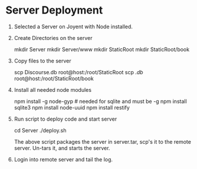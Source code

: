 Server Deployment
=================

1) Selected a Server on Joyent with Node installed.

2) Create Directories on the server

	mkdir Server
	mkdir Server/www
	mkdir StaticRoot
	mkdir StaticRoot/book
	
3) Copy files to the server

	scp Discourse.db root@host:/root/StaticRoot
	scp *.db* root@host:/root/StaticRoot/book
	
4) Install all needed node modules

	npm install -g node-gyp   # needed for sqlite and must be -g
	npm install sqlite3
	npm install node-uuid
	npm install restify
	
5) Run script to deploy code and start server

	cd Server
	./deploy.sh
	
	The above script packages the server in server.tar, 
	scp's it to the remote server.  Un-tars it, and starts
	the server.
	
6) Login into remote server and tail the log.

